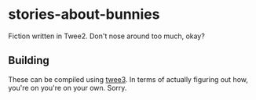 # stories-about-bunnies

Fiction written in Twee2. Don't nose around too much, okay?

## Building

These can be compiled using [twee3](https://github.com/Rizean/twee3). In terms of actually figuring out how, you're on you're on your own. Sorry.
